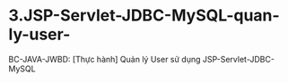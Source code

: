 # 3.JSP-Servlet-JDBC-MySQL-quan-ly-user-
BC-JAVA-JWBD: [Thực hành] Quản lý User sử dụng JSP-Servlet-JDBC-MySQL

